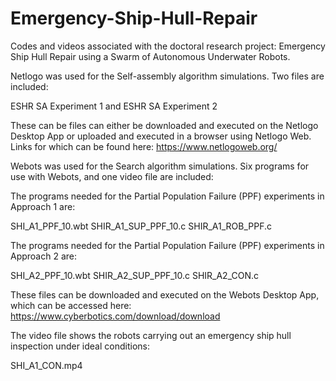 # Emergency-Ship-Hull-Repair
Codes and videos associated with the doctoral research project: Emergency Ship Hull Repair using a Swarm of Autonomous Underwater Robots.

Netlogo was used for the Self-assembly algorithm simulations. Two files are included:

ESHR SA Experiment 1 and ESHR SA Experiment 2

These can be files can either be downloaded and executed on the Netlogo Desktop App or uploaded and executed in a browser using Netlogo Web. Links for which can be found here: https://www.netlogoweb.org/

Webots was used for the Search algorithm simulations. Six programs for use with Webots, and one video file are included:

The programs needed for the Partial Population Failure (PPF) experiments in Approach 1 are:

SHI_A1_PPF_10.wbt
SHIR_A1_SUP_PPF_10.c
SHIR_A1_ROB_PPF.c

The programs needed for the Partial Population Failure (PPF) experiments in Approach 2 are:

SHI_A2_PPF_10.wbt
SHIR_A2_SUP_PPF_10.c
SHIR_A2_CON.c

These files can be downloaded and executed on the Webots Desktop App, which can be accessed here: https://www.cyberbotics.com/download/download

The video file shows the robots carrying out an emergency ship hull inspection under ideal conditions:

SHI_A1_CON.mp4
